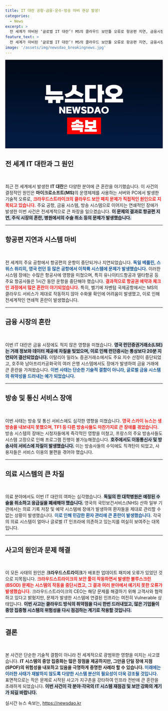 ```yaml
---
title: IT 대란 공항·금융·운수·방송 마비 현상 발생!
categories:
  - News
excerpt: >
  전 세계가 마비된 ‘글로벌 IT 대란’! MS의 클라우드 보안툴 오류로 항공편 지연, 금융시장 차질, 병원 수술 취소 사태 발생. 이번 사건은 클라우드 시스템의 취약점을 적나라하게 드러내고 있다. 클릭해 자세히 알아보세요!
feature_text: >
  전 세계가 마비된 ‘글로벌 IT 대란’! MS의 클라우드 보안툴 오류로 항공편 지연, 금융시장 차질, 병원 수술 취소 사태 발생. 이번 사건은 클라우드 시스템의 취약점을 적나라하게 드러내고 있다. 클릭해 자세히 알아보세요!
image: '/assets/img/newsdao_breakingnews.jpg'
---
```


<p><img src="/assets/img/newsdao_breakingnews.jpg" alt="koreaapp 속보" /></p>

<h2 data-ke-size="size26">전 세계 IT 대란과 그 원인</h2>

<p data-ke-size="size16">&nbsp;</p>

<p>최근 전 세계에서 발생한 <b>IT 대란</b>은 다양한 분야에 큰 혼란을 야기했습니다. 이 사건의 결정적인 원인은 <strong>마이크로소프트(MS)</strong>의 운영체제를 사용하는 서버와 PC에서 발생한 기술적 오류로, <b><span style="color: #ee2323;">크라우드스트라이크의 클라우드 보안 패치 문제가 직접적인 원인으로 지목되고 있습니다.</span></b> 주요 공항, 금융 시스템, 방송 시스템으로 이어지는 연쇄적인 장애가 발생한 이번 사건은 전세계적으로 큰 파장을 일으켰습니다. <b><span style="background-color: #21538527;">이 문제의 결과로 항공편 지연, 주식 시장의 혼란, 병원에서의 수술 취소 등의 문제가 발생했습니다.</span></b> </p>

<hr>

<h2 data-ke-size="size26">항공편 지연과 시스템 마비</h2>

<p data-ke-size="size16">&nbsp;</p>

<p>전 세계의 주요 공항에서 항공편의 운항이 중단되거나 지연되었습니다. <b><span style="color: #1a5490;">독일 베를린, 스위스 취리히, 영국 런던 등 많은 공항에서 이착륙 시스템에 문제가 발생했습니다.</span></b> 이러한 시스템 장애는 수많은 항공사에 영향을 미쳤으며, 특히 유나이티드항공과 델타항공 등 주요 항공사들은 1시간 동안 운항을 중단해야 했습니다. <b><span style="color: #ee2323;">결과적으로 항공권 예약과 체크인 과정에서 많은 혼란이 야기되었습니다.</span></b>  특히, 벨기에 자벤텀 국제공항에서는 MS의 클라우드 서비스가 제대로 작동하지 않아 수화물 확인에 어려움이 발생했고, 이로 인해 전세계적인 연쇄적 혼란이 발생했습니다. </p>

<hr>

<h2 data-ke-size="size26">금융 시장의 혼란</h2>

<p data-ke-size="size16">&nbsp;</p>

<p>이번 IT 대란은 금융 시장에도 적지 않은 영향을 미쳤습니다. <b><span style="background-color: #21538527;">영국 런던증권거래소(LSE)는 거래 정보와 데이터 제공에 차질을 빚었으며, 이로 인해 런던증시는 통상보다 20분 지연되어 결산되었습니다.</span></b> 이탈리아 밀라노 증권거래소에서도 주요 지수 산정이 중단되었고, 호주와 남아프리카공화국의 여러 은행 시스템에서도 장애가 발생하여 금융 거래에 큰 혼란을 가져왔습니다. <b><span style="color: #1a5490;">이번 사태는 단순한 기술적 결함이 아니라, 글로벌 금융 시스템의 취약성을 드러내는 예가 되었습니다.</span></b> </p>

<hr>

<h2 data-ke-size="size26">방송 및 통신 서비스 장애</h2>

<p data-ke-size="size16">&nbsp;</p>

<p>이번 사태는 방송 및 통신 서비스에도 심각한 영향을 미쳤습니다. <b><span style="color: #ee2323;">영국 스카이 뉴스는 생방송을 내보내지 못했으며, TF1 등 다른 방송사들도 마찬가지로 큰 장애를 겪었습니다.</span></b> 방송 시스템의 장애는 시청자들에게 즉각적인 영향을 미쳤고, 프랑스의 주요 방송사들도 시스템 고장으로 인해 프로그램 진행이 불가능해졌습니다. <b><span style="background-color: #21538527;">호주에서도 이동통신사 및 방송사의 서비스에 차질이 발생했습니다.</span></b> 이는 방송사들의 수익에도 직격탄이 되었고, 사용자들은 서비스 이용의 불편을 겪어야 했습니다.</p>

<hr>

<h2 data-ke-size="size26">의료 시스템의 큰 차질</h2>

<p data-ke-size="size16">&nbsp;</p>

<p>의료 분야에서도 이번 IT 대란의 여파는 심각했습니다. <b><span style="background-color: #21538527;">독일의 한 대학병원은 예정된 수술을 취소하고 응급실을 폐쇄해야 했습니다.</span></b> 영국의 국민보건서비스(NHS) 산하 일부 기관에서는 의료 기록 저장 및 예약 시스템에 장애가 발생하여 환자들을 제대로 관리할 수 없는 상황이 발생했습니다. <b><span style="color: #1a5490;">이로 인해 민감한 환자 관리에 큰 혼란이 발생했습니다.</span></b> 각국의 의료 시스템이 얼마나 글로벌 IT 인프라에 의존하고 있는지를 여실히 보여주는 대목입니다.</p>

<hr>

<h2 data-ke-size="size26">사고의 원인과 문제 해결</h2>

<p data-ke-size="size16">&nbsp;</p>

<p>이 모든 사태의 원인은 <b>크라우드스트라이크</b>가 배포한 업데이트 패치에 오류가 있었던 것으로 지목됩니다. <b><span style="color: #ee2323;">크라우드스트라이크의 보안 툴이 작동하면서 발생한 블루스크린(BSOD) 문제는 시스템의 작동을 중단시켰고, 그 결과 여러 분야에서 예기치 못한 오류가 발생했습니다.</span></b> 크라우드스트라이크의 CEO는 해당 문제를 해결하기 위해 고객사와 협력하고 있다고 밝혔지만, 문제가 발생한 시스템에 연결된 인프라는 여전히 Vulnerable 상태입니다. <b><span style="background-color: #21538527;">이번 사고는 클라우드 방식의 취약점을 다시 한번 드러내었고, 많은 기업들이 중앙 집중형 시스템의 위험성을 다시 점검하는 계기로 작용할 것입니다.</span></b> </p>

<hr>

<h2 data-ke-size="size26">결론</h2>

<p data-ke-size="size16">&nbsp;</p>

<p>본 사건은 단순한 기술적 결함이 아니라 전 세계적으로 광범위한 영향을 미치는 사고였습니다. <b>IT 시스템의 중앙 집중화는 많은 장점을 제공하지만, 그만큼 <strong>단일 장애 지점(SPOF)</strong>의 위험성을 내포하고 있음을 극명하게 증명한 사례라 할 수 있습니다. </b> <b><span style="color: #1a5490;">미래에는 이러한 사태가 재발하지 않도록 다양한 시스템 분산의 필요성이 더욱 강조될 것입니다.</span></b> 표면적으로는 작은 문제로 시작된 사고가 지구촌을 강타하여 인프라 전반에 큰 혼란을 초래하게 되었습니다. <b><span style="background-color: #21538527;">이번 사건이 각 분야·각국의 IT 시스템 재점검 및 보안 강화의 계기가 되길 바랍니다.</span></b></p>

<p data-ke-size="size16"></p>
실시간 뉴스 속보는, <a href="https://newsdao.kr" rel="dofollow">https://newsdao.kr</a>


